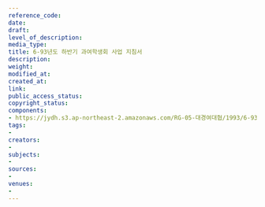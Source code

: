 ```yaml
---
reference_code: 
date: 
draft: 
level_of_description: 
media_type: 
title: 6-93년도 하반기 과여학생회 사업 지침서
description: 
weight: 
modified_at: 
created_at: 
link: 
public_access_status: 
copyright_status: 
components:
- https://jydh.s3.ap-northeast-2.amazonaws.com/RG-05-대경여대협/1993/6-93년도+하반기+과여학생회+사업+지침서.pdf
tags:
- 
creators:
- 
subjects:
- 
sources:
- 
venues:
- 
---
```

